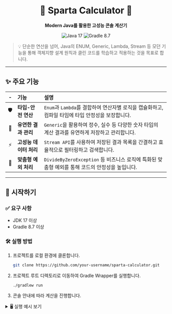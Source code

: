 <div align="center">

# 🚀 Sparta Calculator 🚀

**Modern Java를 활용한 고성능 콘솔 계산기**

<p>
  <img src="https://img.shields.io/badge/Java-17-blue.svg?style=for-the-badge&logo=java" alt="Java 17"/>
  <img src="https://img.shields.io/badge/Gradle-8.7-green.svg?style=for-the-badge&logo=gradle" alt="Gradle 8.7"/>
</p>

</div>

> 💡 단순한 연산을 넘어, Java의 ENUM, Generic, Lambda, Stream 등 모던 기능을 통해 객체지향 설계 원칙과 클린 코드를 학습하고 적용하는 것을 목표로 합니다.

---

## ✨ 주요 기능

| - | 기능 | 설명 |
| :---: | :--- | :--- |
| 🛡️ | **타입-안전 연산** | `Enum`과 `Lambda`를 결합하여 연산자별 로직을 캡슐화하고, 컴파일 타임에 타입 안정성을 보장합니다. |
| 💎 | **유연한 결과 관리** | `Generic`을 활용하여 정수, 실수 등 다양한 숫자 타입의 계산 결과를 유연하게 저장하고 관리합니다. |
| ⚡ | **고성능 데이터 처리** | `Stream API`를 사용하여 저장된 결과 목록을 간결하고 효율적으로 필터링하고 검색합니다. |
| 🚨 | **맞춤형 예외 처리** | `DivideByZeroException` 등 비즈니스 로직에 특화된 맞춤형 예외를 통해 코드의 안정성을 높입니다. |

---

## 🏁 시작하기

### ✅ 요구 사항

*   JDK 17 이상
*   Gradle 8.7 이상

### 🛠️ 실행 방법

1.  프로젝트를 로컬 환경에 클론합니다.
    ```bash
    git clone https://github.com/your-username/sparta-calculator.git
    ```
2.  프로젝트 루트 디렉토리로 이동하여 Gradle Wrapper를 실행합니다.
    ```bash
    ./gradlew run
    ```
3.  콘솔 안내에 따라 계산을 진행합니다.

<details>
<summary>🖥️ 실행 예시 보기</summary>
<br>

```
첫 번째 정수: 10
두 번째 정수: 5
연산자 (+, -, *, /): *
결과: 50.00

종료하시겠습니까?(exit):
```

</details>